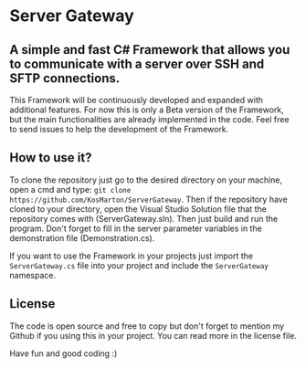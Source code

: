 # Server Gateway
## A simple and fast C# Framework that allows you to communicate with a server over SSH and SFTP connections.

This Framework will be continuously developed and expanded with additional features.
For now this is only a Beta version of the Framework, but the main functionalities are already implemented in the code.
Feel free to send issues to help the development of the Framework.

## How to use it?

To clone the repository just go to the desired directory on your machine, open a cmd and type: `git clone https://github.com/KosMarton/ServerGateway`.
Then if the repository have cloned to your directory, open the Visual Studio Solution file that the repository comes with (ServerGateway.sln).
Then just build and run the program. Don't forget to fill in the server parameter variables in the demonstration file (Demonstration.cs).

If you want to use the Framework in your projects just import the `ServerGateway.cs` file into your project and include the `ServerGateway` namespace.

## License
The code is open source and free to copy but don't forget to mention my Github if you using this in your project.
You can read more in the license file.

Have fun and good coding :)

